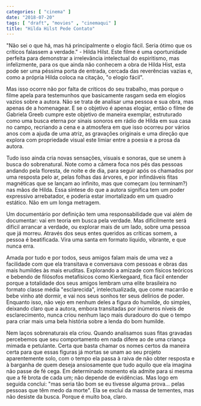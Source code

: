 ```yaml
---
categories: [ "cinema" ]
date: "2018-07-20"
tags: [ "draft", "movies" , "cinemaqui" ]
title: "Hilda Hilst Pede Contato"
---
```

"Não sei o que há, mas há principalmente o elogio fácil. Seria ótimo
que os críticos falassem a verdade." - Hilda Hilst. Este filme é uma
oportunidade perfeita para demonstrar a irrelevância intelectual do
espiritismo, mas infelizmente, para os que ainda não conhecem a obra
de Hilda Hist, esta pode ser uma péssima porta de entrada, cercada
das reverências vazias e, como a própria Hilda coloca na citação,
"o elogio fácil".

Mas isso ocorre não por falta de críticos do seu trabalho, mas porque
o filme apela para testemunhos que basicamente rasgam seda em elogios
vazios sobre a autora. Não se trata de analisar uma pessoa e sua obra,
mas apenas de a homenagear. E se o objetivo é apenas elogiar, então
o filme de Gabriela Greeb cumpre este objetivo de maneira exemplar,
estruturado como uma busca eterna por sinais sonoros em rádio de Hilda
em sua casa no campo, recriando a cena e a atmosfera em que isso ocorreu
por vários anos com a ajuda de uma atriz, as gravações originais e
uma direção que explora com propriedade visual este limiar entre a
poesia e a prosa da autora.

Tudo isso ainda cria novas sensações, visuais e sonoras, que se unem
à busca do sobrenatural. Note como a câmera foca nos pés das pessoas
andando pela floresta, de noite e de dia, para seguir após os chamados
por uma resposta pelo ar, pelas folhas das árvores, e por infindáveis
fitas magnéticas que se lançam ao infinito, mas que começam (ou
terminam?) nas mãos de Hilda. Essa síntese do que a autora significa
tem um poder expressivo arrebatador, e poderia estar imortalizado em um
quadro estático. Não em um longa metragem.

Um documentário por definição tem uma responsabilidade que vai além
de documentar: vai em teoria em busca pela verdade. Mas dificilmente
será difícil arrancar a verdade, ou explorar mais de um lado, sobre
uma pessoa que já morreu. Através dos seus entes queridos as críticas
somem, a pessoa é beatificada. Vira uma santa em formato líquido,
vibrante, e que nunca erra.

Amada por tudo e por todos, seus amigos falam mais de uma vez a facilidade
com que ela transitava e conversava com pessoas e obras das mais humildes
às mais eruditas. Explorando a amizade com físicos teóricos e bebendo
de filósofos metafísicos como Kierkegaard, fica fácil entender porque
a totalidade dos seus amigos lembram uma elite brasileira no formato
classe média "esclarecida", intelectualizada, que come macarrão e
bebe vinho até dormir, e vai nos seus sonhos ter seus delírios de
poder. Enquanto isso, não vejo em nenhum deles a figura do humilde, do
simples, deixando claro que a autora, embora transitadas por inúmeros
níveis de esclarecimento, nunca criou nenhum laço mais duradouro do que
o tempo para criar mais uma bela história sobre a lenda do bom humilde.

Nem laços sobrenaturais ela criou. Quando analisamos suas fitas gravadas
percebemos que seu comportamento em nada difere ao de uma criança mimada
e petulante. Certa que basta chamar os nomes certos da maneira certa para
que essas figuras já mortas se unam ao seu projeto aparentemente solo,
com o tempo ela passa à raiva de não obter resposta e à barganha de
quem deseja ansiosamente que tudo aquilo que ela imagina não passe de
fé cega. Em determinado momento ela admite para si mesma que a fé brota
de cada um; não depende de evidências. Mas logo em seguida conclui:
"mas seria tão bom se eu tivesse alguma prova... pelas pessoas que têm
medo da morte". Ela se exclui da massa de tementes, mas não desiste da
busca. Porque é muito boa, claro.
